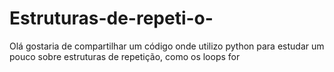 # Estruturas-de-repeti-o-
Olá gostaria de compartilhar um código onde utilizo python para estudar um pouco sobre estruturas de repetição, como os loops for
